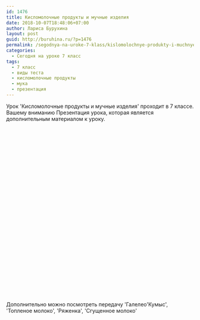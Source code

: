 ```yaml
---
id: 1476
title: Кисломолочные продукты и мучные изделия
date: 2018-10-07T18:48:06+07:00
author: Лариса Бурухина
layout: post
guid: http://buruhina.ru/?p=1476
permalink: /segodnya-na-uroke-7-klass/kislomolochnye-produkty-i-muchnye-izdeliya
categories:
  - Сегодня на уроке 7 класс
tags:
  - 7 класс
  - виды теста
  - кисломолочные продукты
  - мука
  - презентация
---
```

Урок 'Кисломолочные продукты и мучные изделия' проходит в 7 классе. Вашему вниманию Презентация урока, которая является дополнительным материалом к уроку.  


<div class="ead-preview">
  <div class="ead-document" style="position:relative;padding-top:90%;">
  </div>
</div>

  
Дополнительно можно посмотреть передачу 'Галелео'Кумыс', 'Топленое молоко', 'Ряженка', 'Сгущенное молоко'